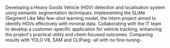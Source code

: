 Developing a Heavy Goods Vehicle (HGV) detection and localisation system using semantic segmentation techniques. Implementing the SLiMe (Segment Like Me) few-shot learning model, the intern project aimed to identify HGVs effectively with minimal data. 
Collaborating with the IT team to develop a customer-specific application for vehicle tracking, enhancing the project's practical utility and client-focused outcomes.
Comparing results with YOLO V8, SAM and CLIPseg -all with no fine-tuning-.
